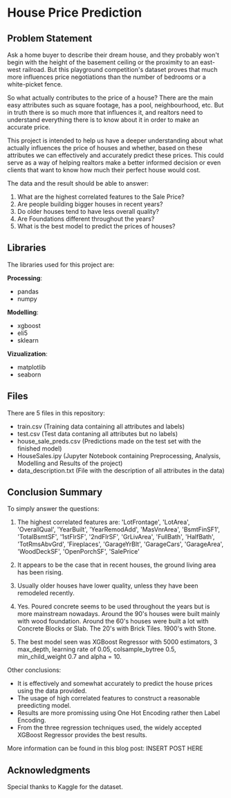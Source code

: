 # House Price Prediction

## Problem Statement

Ask a home buyer to describe their dream house, and they probably won't begin with the height of the basement ceiling or the proximity to an east-west railroad. But this playground competition's dataset proves that much more influences price negotiations than the number of bedrooms or a white-picket fence.

So what actually contributes to the price of a house? There are the main easy attributes such as square footage, has a pool, neighbourhood, etc. But in truth there is so much more that influences it, and realtors need to understand everything there is to know about it in order to make an accurate price.

This project is intended to help us have a deeper understanding about what actually influences the price of houses and whether, based on these attributes we can effectively and accurately predict these prices. This could serve as a way of helping realtors make a better informed decision or even clients that want to know how much their perfect house would cost.

The data and the result should be able to answer:

1. What are the highest correlated features to the Sale Price?
2. Are people building bigger houses in recent years?
3. Do older houses tend to have less overall quality?
4. Are Foundations different throughout the years?
5. What is the best model to predict the prices of houses?

## Libraries

The libraries used for this project are:

**Processing**:
- pandas 
- numpy 

**Modelling**:
- xgboost 
- eli5
- sklearn

**Vizualization**:
- matplotlib
- seaborn

## Files

There are 5 files in this repository:

- train.csv (Training data containing all attributes and labels)
- test.csv (Test data contaning all attributes but no labels)
- house_sale_preds.csv (Predictions made on the test set with the finished model)
- HouseSales.ipy (Jupyter Notebook containing Preprocessing, Analysis, Modelling and Results of the project)
- data_description.txt (File with the description of all attributes in the data)

## Conclusion Summary

To simply answer the questions:

1. The highest correlated features are: 'LotFrontage', 'LotArea', 'OverallQual', 'YearBuilt', 'YearRemodAdd',
       'MasVnrArea', 'BsmtFinSF1', 'TotalBsmtSF', '1stFlrSF', '2ndFlrSF',
       'GrLivArea', 'FullBath', 'HalfBath', 'TotRmsAbvGrd', 'Fireplaces',
       'GarageYrBlt', 'GarageCars', 'GarageArea', 'WoodDeckSF', 'OpenPorchSF',
       'SalePrice'
       
2. It appears to be the case that in recent houses, the ground living area has been rising.
3. Usually older houses have lower quality, unless they have been remodeled recently.
4. Yes. Poured concrete seems to be used throughout the years but is more mainstream nowadays. Around the 90's houses were built mainly with wood foundation. Around the 60's houses were built a lot with Concrete Blocks or Slab. The 20's with Brick Tiles. 1900's with Stone.
5. The best model seen was XGBoost Regressor with 5000 estimators, 3 max_depth, learning rate of 0.05, colsample_bytree 0.5, min_child_weight 0.7 and alpha = 10.

Other conclusions:

- It is effectively and somewhat accurately to predict the house prices using the data provided.
- The usage of high correlated features to construct a reasonable preedicting model.
- Results are more promissing using One Hot Encoding rather then Label Encoding.
- From the three regression techniques used, the widely accepted XGBoost Regressor provides the best results.

More information can be found in this blog post: INSERT POST HERE


## Acknowledgments

Special thanks to Kaggle for the dataset.



